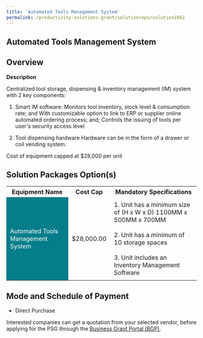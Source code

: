 ```yaml
---
title: 'Automated Tools Management System'
permalink: /productivity-solutions-grant/solutionrepo/solution1062
---
```


## Automated Tools Management System

## Overview

**Description**

Centralized tool storage, dispensing & inventory management (IM) system with 2 key components: 

1) Smart IM software: 
Monitors tool inventory, stock level & consumption rate; and 
With customizable option to link to ERP or supplier online automated ordering process; and; 
Controls the issuing of tools per user's security access level

2) Tool dispensing hardware
Hardware can be in the form of a drawer or coil vending system.  

Cost of equipment capped at $28,000 per unit

## Solution Packages Option(s)

<table>
<tr>
<th><b>Equipment Name</b></th>
<th><b>Cost Cap</b></th>
<th><b>Mandatory Specifications</b></th>
</tr>
<tr>
<td style='padding: 10px; background-color: #037E8A; color: #FFFFFF;'>Automated Tools Management System</td>
<td style='padding: 10px;'>$28,000.00</td>
<td style='padding: 10px;'>1. Unit has a minimum size of (H x W x D) 1100MM x 500MM x 700MM <br><br>2. Unit has a minimum of 10 storage spaces<br><br>3. Unit includes an Inventory Management Software</td>
</tr>
</table>

## Mode and Schedule of Payment

 - Direct Purchase

Interested companies can get a quotation from your selected vendor, before applying for the PSG through the <a href='https://www.businessgrants.gov.sg/' target='_blank' rel='noopener'>Business Grant Portal (BGP)</a>.

<script src="/jquery/resize-tables.js"></script>
